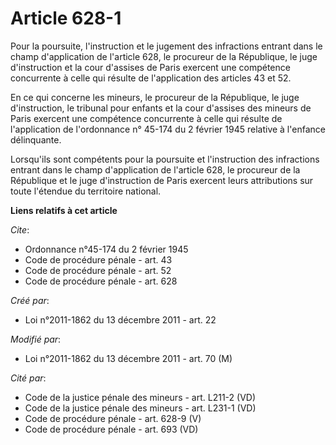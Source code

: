# Article 628-1

Pour la poursuite, l'instruction et le jugement des infractions entrant dans le champ d'application de l'article 628, le
procureur de la République, le juge d'instruction et la cour d'assises de Paris exercent une compétence concurrente à celle
qui résulte de l'application des articles 43 et 52. 

En ce qui concerne les mineurs, le procureur de la République, le juge d'instruction, le tribunal pour enfants et la cour
d'assises des mineurs de Paris exercent une compétence concurrente à celle qui résulte de l'application de l'ordonnance n°
45-174 du 2 février 1945 relative à l'enfance délinquante. 

Lorsqu'ils sont compétents pour la poursuite et l'instruction des infractions entrant dans le champ d'application de
l'article 628, le procureur de la République et le juge d'instruction de Paris exercent leurs attributions sur toute
l'étendue du territoire national.

**Liens relatifs à cet article**

_Cite_:

  - Ordonnance n°45-174 du 2 février 1945
  - Code de procédure pénale - art. 43
  - Code de procédure pénale - art. 52
  - Code de procédure pénale - art. 628

_Créé par_:

  - Loi n°2011-1862 du 13 décembre 2011 - art. 22

_Modifié par_:

  - Loi n°2011-1862 du 13 décembre 2011 - art. 70 (M)

_Cité par_:

  - Code de la justice pénale des mineurs - art. L211-2 (VD)
  - Code de la justice pénale des mineurs - art. L231-1 (VD)
  - Code de procédure pénale - art. 628-9 (V)
  - Code de procédure pénale - art. 693 (VD)
